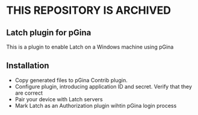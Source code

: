 THIS REPOSITORY IS ARCHIVED
===========================

Latch plugin for pGina
----------------------

This is a plugin to enable Latch on a Windows machine using pGina

Installation
------------

* Copy generated files to pGina Contrib plugin.
* Configure plugin, introducing application ID and secret. Verify that they are correct
* Pair your device with Latch servers
* Mark Latch as an Authorization plugin wihtin pGina login process
